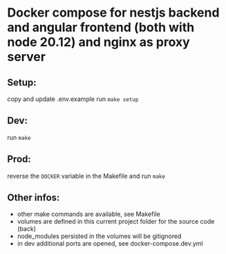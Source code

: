 # Docker compose for nestjs backend and angular frontend (both with node 20.12) and nginx as proxy server

## Setup:
copy and update .env.example
run ```make setup```

## Dev:
run ```make```

## Prod:
reverse the ```DOCKER``` variable in the Makefile and run ```make```

## Other infos:
- other make commands are available, see Makefile
- volumes are defined in this current project folder for the source code (back)
- node_modules persisted in the volumes will be gitignored
- in dev additional ports are opened, see docker-compose.dev.yml